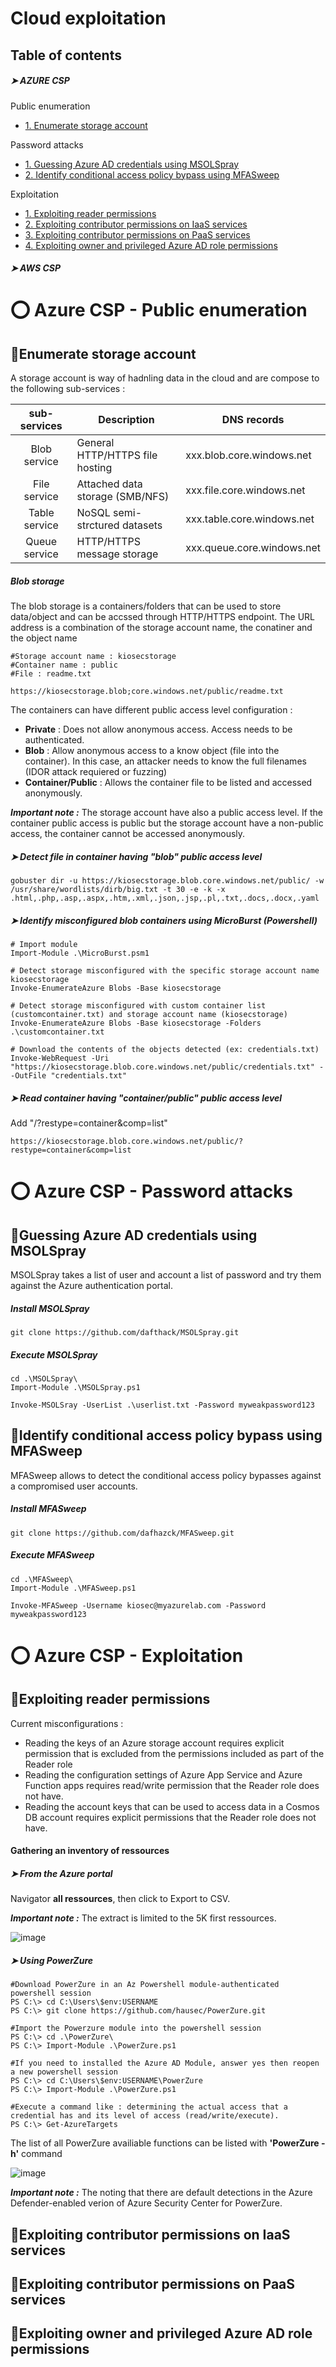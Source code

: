 # Cloud exploitation

## Table of contents

##### ➤ AZURE CSP

Public enumeration

* [1. Enumerate storage account](#enumerate-storage-account)

Password attacks

* [1. Guessing Azure AD credentials using MSOLSpray](#Guessing-Azure-AD-credentials-using-MSOLSpray)
* [2. Identify conditional access policy bypass using MFASweep](#Identify-conditional-access-policy-bypass-using-MFASweep)


Exploitation

* [1. Exploiting reader permissions](#exploiting-reader-permissions)
* [2. Exploiting contributor permissions on IaaS services](#exploiting-contributor-permissions-on-iaas-services)
* [3. Exploiting contributor permissions on PaaS services](#exploiting-contributor-permissions-on-paas-services)
* [4. Exploiting owner and privileged Azure AD role permissions](#exploiting-owner-and-privileged-Azure-AD-role-permissions)

##### ➤ AWS CSP



#
# ⭕ Azure CSP - Public enumeration


## 🔻Enumerate storage account

A storage account is way of hadnling data in the cloud and are compose to the following sub-services :

| sub-services | Description | DNS records |
| :---: | --- | --- |
| Blob service | General HTTP/HTTPS file hosting | xxx.blob.core.windows.net |
| File service | Attached data storage (SMB/NFS) | xxx.file.core.windows.net |
| Table service | NoSQL semi-strctured datasets | xxx.table.core.windows.net |
| Queue service | HTTP/HTTPS message storage | xxx.queue.core.windows.net |


##### Blob storage

The blob storage is a containers/folders that can be used to store data/object and can be accssed through HTTP/HTTPS endpoint. The URL address is a combination of the storage account name, the conatiner and the object name
```
#Storage account name : kiosecstorage
#Container name : public
#File : readme.txt

https://kiosecstorage.blob;core.windows.net/public/readme.txt
```

The containers can have different public access level configuration :
- **Private** : Does not allow anonymous access. Access needs to be authenticated.
- **Blob** : Allow anonymous access to a know object (file into the container). In this case, an attacker needs to know the full filenames (IDOR attack requiered or fuzzing)
- **Container/Public** : Allows the container file to be listed and accessed anonymously.

***Important note :*** The storage account have also a public access level. If the container public access is public but the storage account have a non-public access, the container cannot be accessed anonymously.

#####  ➤  Detect file in container having "blob" public access level

```
gobuster dir -u https://kiosecstorage.blob.core.windows.net/public/ -w /usr/share/wordlists/dirb/big.txt -t 30 -e -k -x .html,.php,.asp,.aspx,.htm,.xml,.json,.jsp,.pl,.txt,.docs,.docx,.yaml
```

#####  ➤  Identify misconfigured blob containers using MicroBurst (Powershell)

```
# Import module
Import-Module .\MicroBurst.psm1

# Detect storage misconfigured with the specific storage account name kiosecstorage
Invoke-EnumerateAzure Blobs -Base kiosecstorage

# Detect storage misconfigured with custom container list (customcontainer.txt) and storage account name (kiosecstorage)
Invoke-EnumerateAzure Blobs -Base kiosecstorage -Folders .\customcontainer.txt

# Download the contents of the objects detected (ex: credentials.txt)
Invoke-WebRequest -Uri "https://kiosecstorage.blob.core.windows.net/public/credentials.txt" --OutFile "credentials.txt"
```

#####  ➤  Read container having "container/public" public access level

Add "/?restype=container&comp=list"

```
https://kiosecstorage.blob.core.windows.net/public/?restype=container&comp=list
```



#
# ⭕ Azure CSP - Password attacks


## 🔻Guessing Azure AD credentials using MSOLSpray

MSOLSpray takes a list of user and account a list of password and try them against the Azure authentication portal. 

##### Install MSOLSpray
```
git clone https://github.com/dafthack/MSOLSpray.git
```

##### Execute MSOLSpray
```
cd .\MSOLSpray\
Import-Module .\MSOLSpray.ps1

Invoke-MSOLSray -UserList .\userlist.txt -Password myweakpassword123 
```


## 🔻Identify conditional access policy bypass using MFASweep

MFASweep allows to detect the conditional access policy bypasses against a compromised user accounts.

##### Install MFASweep
```
git clone https://github.com/dafhazck/MFASweep.git
```

##### Execute MFASweep
```
cd .\MFASweep\
Import-Module .\MFASweep.ps1

Invoke-MFASweep -Username kiosec@myazurelab.com -Password myweakpassword123
```



#
# ⭕ Azure CSP - Exploitation


## 🔻Exploiting reader permissions

Current misconfigurations :
- Reading the keys of an Azure storage account requires explicit permission that is excluded from the permissions included as part of the Reader role
- Reading the configuration settings of Azure App Service and Azure Function apps requires read/write permission that the Reader role does not have.
- Reading the account keys that can be used to access data in a Cosmos DB account requires explicit permissions that the Reader role does not have.


#### Gathering an inventory of ressources

#####  ➤ From the Azure portal

Navigator **all ressources**, then click to Export to CSV.

***Important note :*** The extract is limited to the 5K first ressources.

![image](https://github.com/Kiosec/Cloud-security/assets/100965892/fd83ecd8-16f4-41fa-8a2e-6f2d8633c58c)


#####  ➤ Using PowerZure

```
#Download PowerZure in an Az Powershell module-authenticated powershell session
PS C:\> cd C:\Users\$env:USERNAME
PS C:\> git clone https://github.com/hausec/PowerZure.git

#Import the Powerzure module into the powershell session
PS C:\> cd .\PowerZure\
PS C:\> Import-Module .\PowerZure.ps1

#If you need to installed the Azure AD Module, answer yes then reopen a new powershell session
PS C:\> cd C:\Users\$env:USERNAME\PowerZure
PS C:\> Import-Module .\PowerZure.ps1

#Execute a command like : determining the actual access that a credential has and its level of access (read/write/execute).
PS C:\> Get-AzureTargets
```

The list of all PowerZure availiable functions can be listed with **'PowerZure -h'** command

![image](https://github.com/Kiosec/Cloud-security/assets/100965892/87f382f2-4603-4bfa-b003-57cbb5421d4a)

***Important note :*** The noting that there are default detections in the Azure Defender-enabled verion of Azure Security Center for PowerZure.

## 🔻Exploiting contributor permissions on IaaS services


## 🔻Exploiting contributor permissions on PaaS services


## 🔻Exploiting owner and privileged Azure AD role permissions
